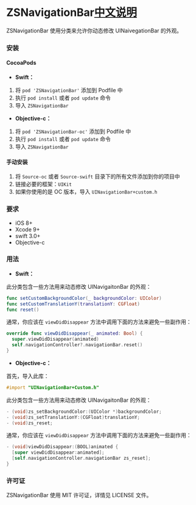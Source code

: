 # ZSNavigationBar[中文说明](https://github.com/ZakariyyaSv/ZSNavigationBar/blob/master/README_CN.md)

ZSNavigationBar 使用分类来允许你动态修改 UINaivegationBar 的外观。

### 安装

#### CocoaPods

- **Swift：**

1. 将 `pod 'ZSNavigationBar'` 添加到 Podfile 中
2. 执行 `pod install` 或者 `pod update` 命令
3. 导入 `ZSNavigationBar`

- **Objective-c：**

1. 将 `pod 'ZSNavigationBar-oc'` 添加到 Podfile 中
2. 执行 `pod install` 或者 `pod update` 命令
3. 导入 `ZSNavigationBar`

#### 手动安装

1. 将 `Source-oc` 或者 `Source-swift` 目录下的所有文件添加到你的项目中
2. 链接必要的框架：`UIKit`
3. 如果你使用的是 OC 版本，导入 `UINavigationBar+custom.h`

### 要求

- iOS 8+
- Xcode 9+
- swift 3.0+
- Objective-c

### 用法

- **Swift：**

此分类包含一些方法用来动态修改 UINavigaitonBar 的外观：

```swift
func setCustomBackgroundColor(_ backgroundColor: UIColor)
func setCustomTranslationY(translationY: CGFloat)
func reset()
```

通常，你应该在 `viewDidDisappear` 方法中调用下面的方法来避免一些副作用：

```swift
override func viewDidDisappear(_ animated: Bool) {
  super.viewDidDisappear(animated)
  self.navigationController?.navigationBar.reset()
}
```

- **Objective-c：**

首先，导入此库：

```Objectivec
#import "UINavigationBar+Custom.h"
```

此分类包含一些方法用来动态修改 UINavigaitonBar 的外观：

```Objectivec
- (void)zs_setBackgroundColor:(UIColor *)backgroundColor;
- (void)zs_setTranslationY:(CGFloat)translationY;
- (void)zs_reset;
```

通常，你应该在 `viewDidDisappear` 方法中调用下面的方法来避免一些副作用：

```Objectivec
- (void)viewDidDisappear:(BOOL)animated {
  [super viewDidDisappear:animated];
  [self.navigationController.navigationBar zs_reset];
}
```

### 许可证

ZSNavigationBar 使用 MIT 许可证，详情见 LICENSE 文件。